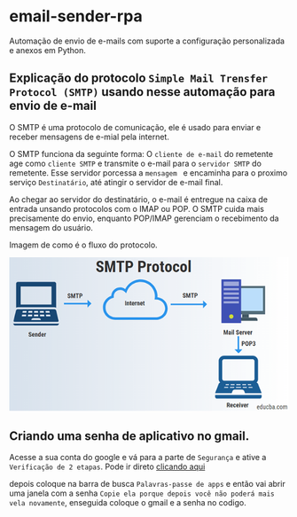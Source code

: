 # email-sender-rpa
 Automação de envio de e-mails com suporte a configuração personalizada e anexos em Python.

## Explicação do protocolo `Simple Mail Trensfer Protocol (SMTP)` usando nesse automação para envio de e-mail

O SMTP é uma protocolo de comunicação, ele é usado para enviar e receber mensagens de e-mial pela internet.

O SMTP funciona da seguinte forma: O `cliente de e-mail` do remetente age como `cliente SMTP` e transmite o e-mail para o `servidor SMTP` do remetente. Esse servidor porcessa a `mensagem ` e encaminha para o proximo serviço `Destinatário`, até atingir o servidor de e-mail final.

Ao chegar ao servidor do destinatário, o e-mail é entregue na caixa de entrada unsando protocolos com o IMAP ou POP.
O SMTP cuida mais precisamente do envio, enquanto POP/IMAP gerenciam o recebimento da mensagem do usuário.

Imagem de como é o fluxo do protocolo.

![](img/image.png)

## Criando uma senha de aplicativo no gmail.

Acesse a sua conta do google e vá para a parte de `Segurança` e ative a `Verificação de 2 etapas`. Pode ir direto [clicando aqui](https://myaccount.google.com/security?utm_source=OGB&utm_medium=app)

depois coloque na barra de busca `Palavras-passe de apps` e então vai abrir uma janela com a senha `Copie ela porque depois você não poderá mais vela novamente`, enseguida coloque o gmail e a senha no codigo.